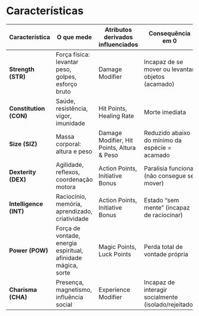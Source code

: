 # Características

| Característica | O que mede | Atributos derivados influenciados | Consequência em 0 |
|----------------|------------|----------------------------------|-------------------|
| **Strength (STR)** | Força física: levantar peso, golpes, esforço bruto | Damage Modifier | Incapaz de se mover ou levantar objetos (acamado) |
| **Constitution (CON)** | Saúde, resistência, vigor, imunidade | Hit Points, Healing Rate | Morte imediata |
| **Size (SIZ)** | Massa corporal: altura e peso | Damage Modifier, Hit Points, Altura & Peso | Reduzido abaixo do mínimo da espécie = acamado |
| **Dexterity (DEX)** | Agilidade, reflexos, coordenação motora | Action Points, Initiative Bonus | Paralisia funcional (não consegue se mover) |
| **Intelligence (INT)** | Raciocínio, memória, aprendizado, criatividade | Action Points, Initiative Bonus | Estado “sem mente” (incapaz de raciocinar) |
| **Power (POW)** | Força de vontade, energia espiritual, afinidade mágica, sorte | Magic Points, Luck Points | Perda total de vontade própria |
| **Charisma (CHA)** | Presença, magnetismo, influência social | Experience Modifier | Incapaz de interagir socialmente (isolado/rejeitado) |
